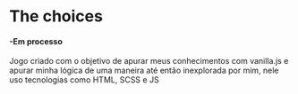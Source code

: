 <h1>The choices</h1>
<h4>-Em processo</h4>
<p>Jogo criado com o objetivo de apurar meus conhecimentos com vanilla.js e apurar minha lógica de uma maneira até então inexplorada por mim, nele uso tecnologias como HTML, SCSS e JS</p>
